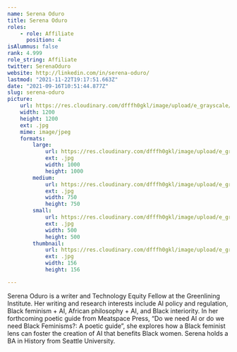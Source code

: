 ```yaml
---
name: Serena Oduro
title: Serena Oduro
roles:
    - role: Affiliate
      position: 4
isAlumnus: false
rank: 4.999
role_string: Affiliate
twitter: SerenaOduro
website: http://linkedin.com/in/serena-oduro/
lastmod: "2021-11-22T19:17:51.663Z"
date: "2021-09-16T10:51:44.877Z"
slug: serena-oduro
picture:
    url: https://res.cloudinary.com/dfffh0gkl/image/upload/e_grayscale/v1636565116/serena_9b74623894.jpg
    width: 1200
    height: 1200
    ext: .jpg
    mime: image/jpeg
    formats:
        large:
            url: https://res.cloudinary.com/dfffh0gkl/image/upload/e_grayscale/v1636565117/large_serena_9b74623894.jpg
            ext: .jpg
            width: 1000
            height: 1000
        medium:
            url: https://res.cloudinary.com/dfffh0gkl/image/upload/e_grayscale/v1636565117/medium_serena_9b74623894.jpg
            ext: .jpg
            width: 750
            height: 750
        small:
            url: https://res.cloudinary.com/dfffh0gkl/image/upload/e_grayscale/v1636565117/small_serena_9b74623894.jpg
            ext: .jpg
            width: 500
            height: 500
        thumbnail:
            url: https://res.cloudinary.com/dfffh0gkl/image/upload/e_grayscale/v1636565116/thumbnail_serena_9b74623894.jpg
            ext: .jpg
            width: 156
            height: 156

---
```

Serena Oduro is a writer and Technology Equity Fellow at the Greenlining Institute. Her writing and research interests include AI policy and regulation, Black feminism + AI, African philosophy + AI, and Black interiority. In her forthcoming poetic guide from Meatspace Press, “Do we need AI or do we need Black Feminisms?: A poetic guide”, she explores how a Black feminist lens can foster the creation of AI that benefits Black women. Serena holds a BA in History from Seattle University.